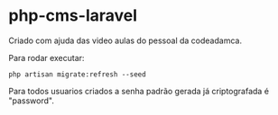 # php-cms-laravel
Criado com ajuda das video aulas do pessoal da codeadamca.

Para rodar executar:
```
php artisan migrate:refresh --seed
```

Para todos usuarios criados a senha padrão gerada já criptografada é "password".